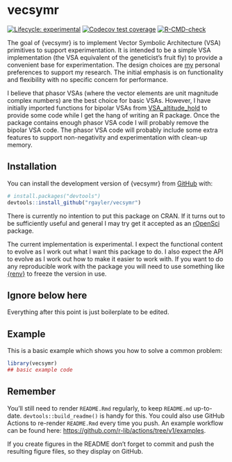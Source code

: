 
<!-- README.md is generated from README.Rmd. Please edit that file -->

# vecsymr

<!-- badges: start -->

[![Lifecycle:
experimental](https://img.shields.io/badge/lifecycle-experimental-orange.svg)](https://lifecycle.r-lib.org/articles/stages.html#experimental)
[![Codecov test
coverage](https://codecov.io/gh/rgayler/vecsymr/branch/main/graph/badge.svg)](https://app.codecov.io/gh/rgayler/vecsymr?branch=main)
[![R-CMD-check](https://github.com/rgayler/vecsymr/actions/workflows/R-CMD-check.yaml/badge.svg)](https://github.com/rgayler/vecsymr/actions/workflows/R-CMD-check.yaml)
<!-- badges: end -->

The goal of {vecsymr} is to implement Vector Symbolic Architecture (VSA)
primitives to support experimentation. It is intended to be a simple VSA
implementation (the VSA equivalent of the geneticist’s fruit fly) to
provide a convenient base for experimentation. The design choices are
[my](https://www.rossgayler.com) personal preferences to support my
research. The initial emphasis is on functionality and flexibility with
no specific concern for performance.

I believe that phasor VSAs (where the vector elements are unit magnitude
complex numbers) are the best choice for basic VSAs. However, I have
initially imported functions for bipolar VSAs from
[VSA_altitude_hold](https://github.com/rgayler/VSA_altitude_hold) to
provide some code while I get the hang of writing an R package. Once the
package contains enough phasor VSA code I will probably remove the
bipolar VSA code. The phasor VSA code will probably include some extra
features to support non-negativity and experimentation with clean-up
memory.

## Installation

You can install the development version of {vecsymr} from
[GitHub](https://github.com/) with:

``` r
# install.packages("devtools")
devtools::install_github("rgayler/vecsymr")
```

There is currently no intention to put this package on CRAN. If it turns
out to be sufficiently useful and general I may try get it accepted as
an [rOpenSci](https://ropensci.org/packages/) package.

The current implementation is experimental. I expect the functional
content to evolve as I work out what I want this package to do. I also
expect the API to evolve as I work out how to make it easier to work
with. If you want to do any reproducible work with the package you will
need to use something like [{renv}](https://rstudio.github.io/renv/) to
freeze the version in use.

## Ignore below here

Everything after this point is just boilerplate to be edited.

## Example

This is a basic example which shows you how to solve a common problem:

``` r
library(vecsymr)
## basic example code
```

## Remember

You’ll still need to render `README.Rmd` regularly, to keep `README.md`
up-to-date. `devtools::build_readme()` is handy for this. You could also
use GitHub Actions to re-render `README.Rmd` every time you push. An
example workflow can be found here:
<https://github.com/r-lib/actions/tree/v1/examples>.

If you create figures in the README don’t forget to commit and push the
resulting figure files, so they display on GitHub.
